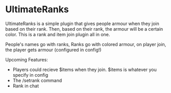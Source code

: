 # UltimateRanks
UltimateRanks is a simple plugin that gives people armour when they join based on their rank. Then, based on their rank, the armour will be a certain color. This is a rank and item join plugin all in one.

People's names go with ranks, Ranks go with colored armour, on player join, the player gets armour (configured in config!)

Upcoming Features:

- Players could recieve $items when they join. $items is whatever you specify in config
- The /setrank command
- Rank in chat


